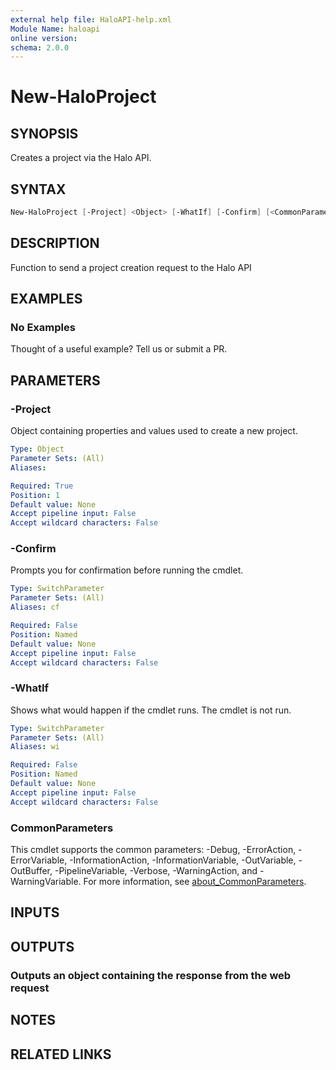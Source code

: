 ```yaml
---
external help file: HaloAPI-help.xml
Module Name: haloapi
online version:
schema: 2.0.0
---
```


# New-HaloProject

## SYNOPSIS

Creates a project via the Halo API.

## SYNTAX

```powershell
New-HaloProject [-Project] <Object> [-WhatIf] [-Confirm] [<CommonParameters>]
```

## DESCRIPTION

Function to send a project creation request to the Halo API

## EXAMPLES

### No Examples

Thought of a useful example? Tell us or submit a PR.

## PARAMETERS

### -Project

Object containing properties and values used to create a new project.

```yaml
Type: Object
Parameter Sets: (All)
Aliases:

Required: True
Position: 1
Default value: None
Accept pipeline input: False
Accept wildcard characters: False
```

### -Confirm

Prompts you for confirmation before running the cmdlet.

```yaml
Type: SwitchParameter
Parameter Sets: (All)
Aliases: cf

Required: False
Position: Named
Default value: None
Accept pipeline input: False
Accept wildcard characters: False
```

### -WhatIf

Shows what would happen if the cmdlet runs. The cmdlet is not run.

```yaml
Type: SwitchParameter
Parameter Sets: (All)
Aliases: wi

Required: False
Position: Named
Default value: None
Accept pipeline input: False
Accept wildcard characters: False
```

### CommonParameters

This cmdlet supports the common parameters: -Debug, -ErrorAction, -ErrorVariable, -InformationAction, -InformationVariable, -OutVariable, -OutBuffer, -PipelineVariable, -Verbose, -WarningAction, and -WarningVariable. For more information, see [about_CommonParameters](http://go.microsoft.com/fwlink/?LinkID=113216).

## INPUTS

## OUTPUTS

### Outputs an object containing the response from the web request

## NOTES

## RELATED LINKS
